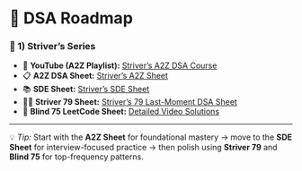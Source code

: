 # 🧩 DSA Roadmap

### 🧠 1) Striver’s Series  
- 🧮 **YouTube (A2Z Playlist):** [Striver’s A2Z DSA Course](https://youtube.com/playlist?list=PLgUwDviBIf0oF6QL8m22w1hIDC1vJ_BHz&si=dsKwr1JcDZ1nI41T)  
- 📋 **A2Z DSA Sheet:** [Striver’s A2Z Sheet](https://takeuforward.org/strivers-a2z-dsa-course/strivers-a2z-dsa-course-sheet-2)  
- 📚 **SDE Sheet:** [Striver’s SDE Sheet](https://takeuforward.org/interviews/strivers-sde-sheet-top-coding-interview-problems/)  
- 🧑‍💻 **Striver 79 Sheet:** [Striver’s 79 Last-Moment DSA Sheet](https://takeuforward.org/interview-sheets/strivers-79-last-moment-dsa-sheet-ace-interviews)  
- 🎯 **Blind 75 LeetCode Sheet:** [Detailed Video Solutions](https://takeuforward.org/interviews/blind-75-leetcode-problems-detailed-video-solutions)

---

💡 *Tip:* Start with the **A2Z Sheet** for foundational mastery → move to the **SDE Sheet** for interview-focused practice → then polish using **Striver 79** and **Blind 75** for top-frequency patterns.  

